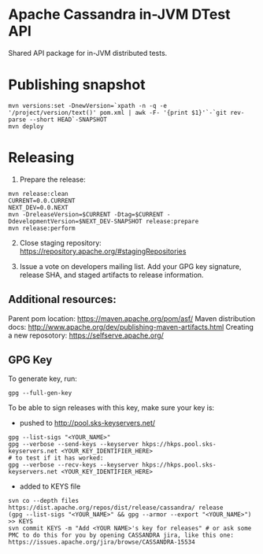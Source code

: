 # Apache Cassandra in-JVM DTest API

Shared API package for in-JVM distributed tests.

# Publishing snapshot

```
mvn versions:set -DnewVersion=`xpath -n -q -e '/project/version/text()' pom.xml | awk -F- '{print $1}'`-`git rev-parse --short HEAD`-SNAPSHOT
mvn deploy
```

# Releasing

1. Prepare the release:

```
mvn release:clean
CURRENT=0.0.CURRENT
NEXT_DEV=0.0.NEXT
mvn -DreleaseVersion=$CURRENT -Dtag=$CURRENT -DdevelopmentVersion=$NEXT_DEV-SNAPSHOT release:prepare
mvn release:perform
```

2. Close staging repository: https://repository.apache.org/#stagingRepositories

3. Issue a vote on developers mailing list. Add your GPG key signature, release SHA, and staged artifacts to release information.

## Additional resources:

Parent pom location: https://maven.apache.org/pom/asf/
Maven distribution docs: http://www.apache.org/dev/publishing-maven-artifacts.html
Creating a new reposotory: https://selfserve.apache.org/

## GPG Key

To generate key, run:

```
gpg --full-gen-key
```

To be able to sign releases with this key, make sure your key is:

  * pushed to http://pool.sks-keyservers.net/

```
gpg --list-sigs "<YOUR_NAME>"
gpg --verbose --send-keys --keyserver hkps://hkps.pool.sks-keyservers.net <YOUR_KEY_IDENTIFIER_HERE>
# to test if it has worked:
gpg --verbose --recv-keys --keyserver hkps://hkps.pool.sks-keyservers.net <YOUR_KEY_IDENTIFIER_HERE>
```

  * added to KEYS file

```
svn co --depth files https://dist.apache.org/repos/dist/release/cassandra/ release
(gpg --list-sigs "<YOUR_NAME>" && gpg --armor --export "<YOUR_NAME>") >> KEYS
svn commit KEYS -m "Add <YOUR NAME>'s key for releases" # or ask some PMC to do this for you by opening CASSANDRA jira, like this one: https://issues.apache.org/jira/browse/CASSANDRA-15534
```
